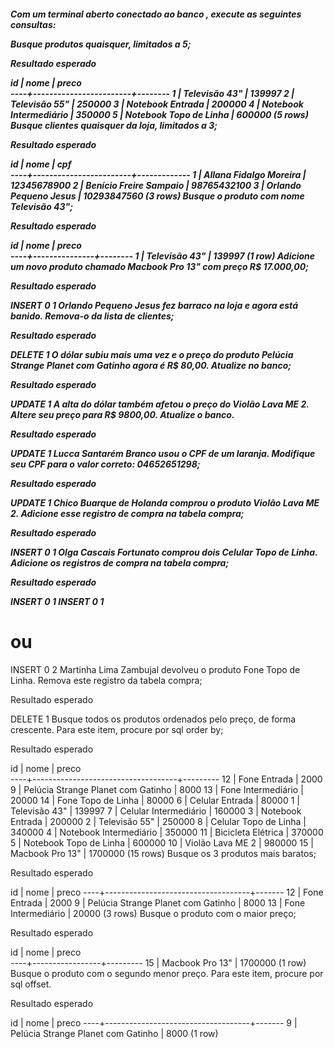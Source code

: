<h5> 
   Com um terminal aberto conectado ao banco , execute as seguintes consultas:

Busque produtos quaisquer, limitados a 5;

Resultado esperado

 id |          nome          | preco  
----+------------------------+--------
  1 | Televisão 43"          | 139997
  2 | Televisão 55"          | 250000
  3 | Notebook Entrada       | 200000
  4 | Notebook Intermediário | 350000
  5 | Notebook Topo de Linha | 600000
(5 rows)
Busque clientes quaisquer da loja, limitados a 3;

Resultado esperado

 id |          nome          |     cpf     
----+------------------------+-------------
  1 | Allana Fidalgo Moreira | 12345678900
  2 | Benício Freire Sampaio | 98765432100
  3 | Orlando Pequeno Jesus  | 10293847560
(3 rows)
Busque o produto com nome Televisão 43";

Resultado esperado

 id |     nome      | preco  
----+---------------+--------
  1 | Televisão 43" | 139997
(1 row)
Adicione um novo produto chamado Macbook Pro 13" com preço R$ 17.000,00;

Resultado esperado

INSERT 0 1
Orlando Pequeno Jesus fez barraco na loja e agora está banido. Remova-o da lista de clientes;

Resultado esperado

DELETE 1
O dólar subiu mais uma vez e o preço do produto Pelúcia Strange Planet com Gatinho agora é R$ 80,00. Atualize no banco;

Resultado esperado

UPDATE 1
A alta do dólar também afetou o preço do Violão Lava ME 2. Altere seu preço para R$ 9800,00. Atualize o banco.

Resultado esperado

UPDATE 1
Lucca Santarém Branco usou o CPF de um laranja. Modifique seu CPF para o valor correto: 04652651298;

Resultado esperado

UPDATE 1
Chico Buarque de Holanda comprou o produto Violão Lava ME 2. Adicione esse registro de compra na tabela compra;

Resultado esperado

INSERT 0 1
Olga Cascais Fortunato comprou dois Celular Topo de Linha. Adicione os registros de compra na tabela compra;

Resultado esperado

INSERT 0 1
INSERT 0 1
# ou
INSERT 0 2
Martinha Lima Zambujal devolveu o produto Fone Topo de Linha. Remova este registro da tabela compra;

Resultado esperado

DELETE 1
Busque todos os produtos ordenados pelo preço, de forma crescente. Para este item, procure por sql order by;

Resultado esperado

 id |                nome                |  preco  
----+------------------------------------+---------
 12 | Fone Entrada                       |    2000
  9 | Pelúcia Strange Planet com Gatinho |    8000
 13 | Fone Intermediário                 |   20000
 14 | Fone Topo de Linha                 |   80000
  6 | Celular Entrada                    |   80000
  1 | Televisão 43"                      |  139997
  7 | Celular Intermediário              |  160000
  3 | Notebook Entrada                   |  200000
  2 | Televisão 55"                      |  250000
  8 | Celular Topo de Linha              |  340000
  4 | Notebook Intermediário             |  350000
 11 | Bicicleta Elétrica                 |  370000
  5 | Notebook Topo de Linha             |  600000
 10 | Violão Lava ME 2                   |  980000
 15 | Macbook Pro 13"                    | 1700000
(15 rows)
Busque os 3 produtos mais baratos;

Resultado esperado

 id |                nome                | preco 
----+------------------------------------+-------
 12 | Fone Entrada                       |  2000
  9 | Pelúcia Strange Planet com Gatinho |  8000
 13 | Fone Intermediário                 | 20000
(3 rows)
Busque o produto com o maior preço;

Resultado esperado

 id |      nome       |  preco  
----+-----------------+---------
 15 | Macbook Pro 13" | 1700000
(1 row)
Busque o produto com o segundo menor preço. Para este item, procure por sql offset.

Resultado esperado

 id |                nome                | preco 
----+------------------------------------+-------
  9 | Pelúcia Strange Planet com Gatinho |  8000
(1 row)
</h5>
